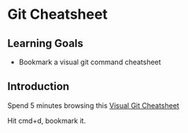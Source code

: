 # Git Cheatsheet

## Learning Goals

- Bookmark a visual git command cheatsheet

## Introduction

Spend 5 minutes browsing this [Visual Git Cheatsheet](http://www.ndpsoftware.com/git-cheatsheet/previous/git-cheatsheet.html)

Hit cmd+d, bookmark it.
